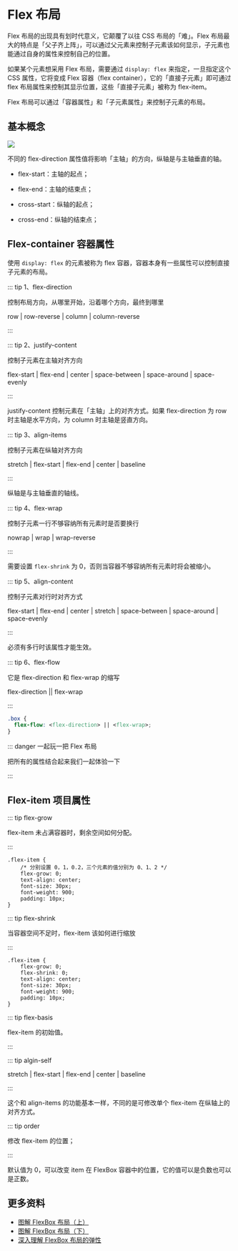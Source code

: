 # Flex 布局

Flex 布局的出现具有划时代意义，它颠覆了以往 CSS 布局的「难」。Flex 布局最大的特点是「父子齐上阵」，可以通过父元素来控制子元素该如何显示，子元素也能通过自身的属性来控制自己的位置。

如果某个元素想采用 Flex 布局，需要通过 `display: flex` 来指定，一旦指定这个 CSS 属性，它将变成 Flex 容器（flex container），它的「直接子元素」即可通过 flex 布局属性来控制其显示位置，这些「直接子元素」被称为 flex-item。

Flex 布局可以通过「容器属性」和「子元素属性」来控制子元素的布局。

## 基本概念

![](https://s1.ax1x.com/2020/10/17/0L6xzV.md.png)

不同的 flex-direction 属性值将影响「主轴」的方向，纵轴是与主轴垂直的轴。

- flex-start：主轴的起点；

- flex-end：主轴的结束点；

- cross-start：纵轴的起点；

- cross-end：纵轴的结束点；

## Flex-container 容器属性

使用 `display: flex` 的元素被称为 flex 容器，容器本身有一些属性可以控制直接子元素的布局。

::: tip 1、flex-direction 

控制布局方向，从哪里开始，沿着哪个方向，最终到哪里

row | row-reverse | column | column-reverse

:::

<FlexBoxDirection></FlexBoxDirection>



::: tip 2、justify-content

控制子元素在主轴对齐方向

flex-start | flex-end | center | space-between | space-around | space-evenly

:::

 justify-content 控制元素在「主轴」上的对齐方式。如果 flex-direction 为 row 时主轴是水平方向，为 column 时主轴是竖直方向。

<FlexBoxJustifyContent></FlexBoxJustifyContent>



::: tip 3、align-items

控制子元素在纵轴对齐方向

stretch | flex-start | flex-end | center | baseline

:::

纵轴是与主轴垂直的轴线。

<FlexBoxAlignItems></FlexBoxAlignItems>



::: tip 4、flex-wrap

控制子元素一行不够容纳所有元素时是否要换行

nowrap | wrap | wrap-reverse

:::

需要设置 `flex-shrink` 为 0，否则当容器不够容纳所有元素时将会被缩小。

<FlexBoxFlexWrap></FlexBoxFlexWrap>



::: tip 5、align-content

控制子元素对行时对齐方式

flex-start | flex-end | center | stretch | space-between | space-around | space-evenly

:::

必须有多行时该属性才能生效。



<FlexBoxAlignContent></FlexBoxAlignContent>



::: tip 6、flex-flow

它是 flex-direction 和 flex-wrap 的缩写

flex-direction || flex-wrap

:::

```css
.box {
  flex-flow: <flex-direction> || <flex-wrap>;
}
```



::: danger 一起玩一把 Flex 布局

把所有的属性结合起来我们一起体验一下

:::

<FlexBoxContainer></FlexBoxContainer>

## Flex-item 项目属性

::: tip flex-grow

flex-item 未占满容器时，剩余空间如何分配。

:::

```css{3}
.flex-item {
    /* 分别设置 0，1，0.2，三个元素的值分别为 0、1、2 */
    flex-grow: 0;
    text-align: center;
    font-size: 30px;
    font-weight: 900;
    padding: 10px;
}
```



<FlexBoxFlexGrow></FlexBoxFlexGrow>



::: tip flex-shrink

当容器空间不足时，flex-item 该如何进行缩放

:::

```css{3}
.flex-item {
    flex-grow: 0;
    flex-shrink: 0;
    text-align: center;
    font-size: 30px;
    font-weight: 900;
    padding: 10px;
}
```



<FlexBoxFlexShrink></FlexBoxFlexShrink>



::: tip flex-basis

flex-item 的初始值。

:::



::: tip algin-self

stretch | flex-start | flex-end | center | baseline

:::

这个和 align-items 的功能基本一样，不同的是可修改单个 flex-item 在纵轴上的对齐方式。

::: tip order

修改 flex-item 的位置；

:::

默认值为 0，可以改变 item 在 FlexBox 容器中的位置，它的值可以是负数也可以是正数。



## 更多资料

- [图解 FlexBox 布局（上）](https://mp.weixin.qq.com/s/T-Z_8he9UxBBfL8Jb3zwtA)
- [图解 FlexBox 布局（下）](https://mp.weixin.qq.com/s/uct9apWqgznde1m2IMVgwA)
- [深入理解 FlexBox 布局的弹性](https://mp.weixin.qq.com/s/XG5QeIUF-qkBAqd_jlUV9g)